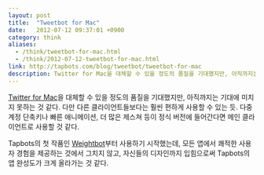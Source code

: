 ```yaml
---
layout: post
title:  "Tweetbot for Mac"
date:   2012-07-12 09:37:01 +0900
category: think
aliases:
  - /think/tweetbot-for-mac.html
  - /think/2012-07-12-tweetbot-for-mac.html
link: http://tapbots.com/blog/tweetbot/tweetbot-for-mac
description: Twitter for Mac을 대체할 수 있을 정도의 품질을 기대했지만, 아직까지는 기대에 미치지 못하는 것 같다.
---
```


[Twitter for Mac](http://itunes.apple.com/kr/app/twitter/id409789998?mt=12)을 대체할 수 있을 정도의 품질을 기대했지만, 아직까지는 기대에 미치지 못하는 것 같다. 다만 다른 클라이언트들보다는 훨씬 편하게 사용할 수 있는 듯. 다중 계정 단축키나 빠른 애니메이션, 더 많은 제스쳐 등이 정식 버전에 들어간다면 메인 클라이언트로 사용할 것 같다.

Tapbots의 첫 작품인 [Weightbot](http://tapbots.com/software/weightbot/)부터 사용하기 시작했는데, 모든 앱에서 쾌적한 사용자 경험을 제공하는 것에서 그치지 않고, 자신들의 디자인까지 입힘으로써 Tapbots의 앱 완성도가 크게 올라가는 것 같다.
